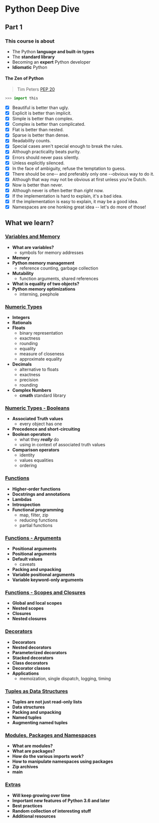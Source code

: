 # Python Deep Dive

## Part 1

### This course is about

- The Python **language and built-in types**
- The **standard library**
- Becoming an **expert** Python developer
- **Idiomatic** Python

#### The Zen of Python

> Tim Peters [PEP 20](https://peps.python.org/pep-0020/)

```python
>>> import this
```

- [x] Beautiful is better than ugly.
- [x] Explicit is better than implicit.
- [x] Simple is better than complex.
- [x] Complex is better than complicated.
- [x] Flat is better than nested.
- [x] Sparse is better than dense.
- [x] Readability counts.
- [x] Special cases aren't special enough to break the rules.
- [x] Although practicality beats purity.
- [x] Errors should never pass silently.
- [x] Unless explicitly silenced.
- [x] In the face of ambiguity, refuse the temptation to guess.
- [x] There should be one-- and preferably only one --obvious way to do it.
- [x] Although that way may not be obvious at first unless you're Dutch.
- [x] Now is better than never.
- [x] Although never is often better than *right* now.
- [x] If the implementation is hard to explain, it's a bad idea.
- [x] If the implementation is easy to explain, it may be a good idea.
- [x] Namespaces are one honking great idea -- let's do more of those!

## What we learn?

### [Variables and Memory](./01-Variables-and-Memory/README.md)

- **What are variables?**
  - symbols for memory addresses
- **Memory**
- **Python memory management**
  - reference counting, garbage collection
- **Mutability**
  - function arguments, shared references
- **What is equality of two objects?**
- **Python memory optimizations**
  - interning, peephole

### [Numeric Types](./02-Numeric-Types/README.md)

- **Integers**
- **Rationals**
- **Floats**
  - binary representation
  - exactness
  - rounding
  - equality
  - measure of closeness
  - approximate equality
- **Decimals**
  - alternative to floats
  - exactness
  - precision
  - rounding
- **Complex Numbers**
  - **cmath** standard library

### [Numeric Types - Booleans](./03-Booleans/README.md)

- **Associated Truth values**
  - every object has one
- **Precedence and short-circuiting**
- **Boolean operators**
  - what they ***really*** do
  - using in context of associated truth values
- **Comparison operators**
  - identity
  - values equalities
  - ordering

### [Functions](./04-Functions/README.md)

- **Higher-order functions**
- **Docstrings and annotations**
- **Lambdas**
- **Introspection**
- **Functional programming**
  - map, filter, zip
  - reducing functions
  - partial functions

### [Functions - Arguments](./05-Functional-Arguments/README.md)

- **Positional arguments**
- **Positional arguments**
- **Default values**
  - caveats
- **Packing and unpacking**
- **Variable positional arguments**
- **Variable keyword-only arguments**

### [Functions - Scopes and Closures](./06-Scopes-and-Closures/README.md)

- **Global and local scopes**
- **Nested scopes**
- **Closures**
- **Nested closures**

### [Decorators](./07-Decorators/README.md)

- **Decorators**
- **Nested decorators**
- **Parameterized decorators**
- **Stacked decorators**
- **Class decorators**
- **Decorator classes**
- **Applications**
  - memoization, single dispatch, logging, timing

### [Tuples as Data Structures](./08-Tuples-as-Data-Structures/README.md)

- **Tuples are not just read-only lists**
- **Data structures**
- **Packing and unpacking**
- **Named tuples**
- **Augmenting named tuples**

### [Modules, Packages and Namespaces](./09-Modules-Packages-Namespaces/README.md)

- **What are modules?**
- **What are packages?**
- **How do the various imports work?**
- **How to manipulate namespaces using packages**
- **Zip archives**
- **__main__**

### [Extras](./10-Extras/README.md)

- **Will keep growing over time**
- **Important new features of Python 3.6 and later**
- **Best practices**
- **Random collection of interesting stuff**
- **Additional resources**
